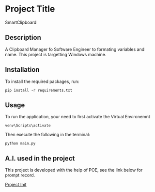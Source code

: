 # Project Title
SmartClipboard

## Description
A Clipboard Manager fo Software Engineer to formating variables and name. This project is targetting Windows machine.

## Installation
To install the required packages, run:
```
pip install -r requirements.txt
```

## Usage
To run the application, your need to first activate the Virtual Environemnt
```
venv\Scripts\activate
```

Then execute the following in the terminal:
```
python main.py
```

## A.I. used in the project
This project is developed with the help of POE, see the link below for prompt record.

[Project Init](https://poe.com/s/jiPlGvBrfkL5tIo0wkOz)
